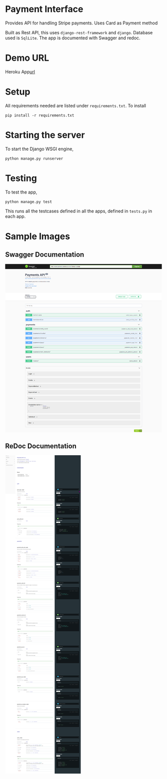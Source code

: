 # Payment Interface
Provides API for handling Stripe payments. Uses Card as Payment method

Built as Rest API, this uses `django-rest-framework` and `django`. Database used is `SqlLite`. The app is documented with Swagger and redoc.


# Demo URL

Heroku App[url](https://wallst-payments.herokuapp.com/)


# Setup


 All requirements needed are listed under `requirements.txt`. To install

    pip install -r requirements.txt
    
# Starting the server
To start the Django WSGI engine,
    
    python manage.py runserver

# Testing 
To test the app,

    python manage.py test
    
This runs all the testcases defined in all the apps, defined in `tests.py` in each app.


# Sample Images

## Swagger Documentation
![swagger](img/swagger.png)

## ReDoc Documentation
![redoc](img/redoc.png)

